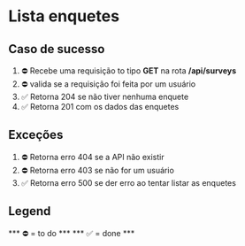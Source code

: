 # Lista enquetes

## Caso de sucesso

1. ⛔️ Recebe uma requisição to tipo **GET** na rota **/api/surveys**
2. ⛔️ valida se a requisição foi feita por um usuário
3. ✅ Retorna 204 se não tiver nenhuma enquete
4. ✅ Retorna 201 com os dados das enquetes

## Exceções

1. ⛔️ Retorna erro 404 se a API não existir
2. ⛔️ Retorna erro 403 se não for um usuário
3. ✅ Retorna erro 500 se der erro ao tentar listar as enquetes

## Legend
*** ⛔️ = to do ***
*** ✅ = done ***
